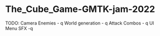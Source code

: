 # The_Cube_Game-GMTK-jam-2022

TODO:
	Camera
	Enemies - q
	World generation - q
	Attack Combos - q
	UI
	Menu
	SFX -q
	
